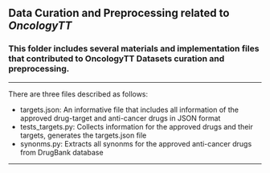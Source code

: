 ## Data Curation and Preprocessing related to *OncologyTT*

### This folder includes several materials and implementation files that contributed to OncologyTT Datasets curation and preprocessing.

------------------------------------------------------------------------
There are three files described as follows:
* targets.json:       An informative file that includes all information of the approved drug-target and anti-cancer drugs in JSON format
* tests_targets.py:   Collects information for the approved drugs and their targets,
                      generates the targets.json file
* synonms.py:         Extracts all synonms for the approved anti-cancer drugs from DrugBank database
------------------------------------------------------------------------
